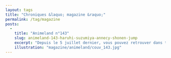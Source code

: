 ```yaml
---
layout: tags
title: "Chroniques &laquo; magazine &raquo;"
permalink: /tag/magazine
posts:
  -
    title: "Animeland n°143"
    slug: animeland-143-haruhi-suzumiya-annecy-shonen-jump
    excerpt: "Depuis le 5 juillet dernier, vous pouvez retrouver dans tous les kiosques de journaux le numéro 143 d'Animeland. Au sommaire :- Dossier Festival d'Animation d'Annecy- Dossier La Mélancolie d'Haruhi Suzumiya- Retrospective des 40 ans du magazine japonais de prépublication Shônen Jump  Comme toujours, vous ferez également le plein de news et d'actus"
    illustration: "magazine/animeland/couv_143.jpg"
---
```


